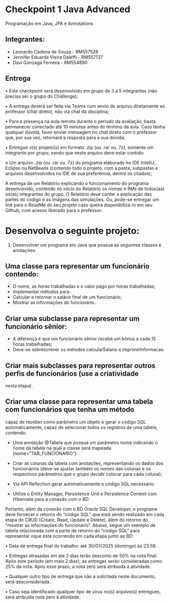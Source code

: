 # Checkpoint 1 Java Advanced
 
Programação em Java, JPA e Annotations
 
## Integrantes:
 
- Leonardo Cadena de Souza - RM557528
- Jennifer Eduarda Vieira Daleffi - RM557137
- Davi Gonzaga Ferreira - RM554890
 
## Entrega
 
• Este checkpoint será desenvolvido em grupo de 3 a 5 integrantes (não precisa ser o grupo
do Challenge);
 
• A entrega deverá ser feita via Teams com envio do arquivo diretamente ao professor (chat
direto), não via chat da disciplina;
 
• Para a presença na aula remota durante o período da avaliação, basta permanecer
conectado até 10 minutos antes do término da aula. Caso tenha qualquer dúvida, favor
enviar mensagem no chat direto com o professor que, por sua vez, retornará a resposta
para a sua dúvida;
 
• Entregue o(s) projeto(s) em formato .zip (ou .rar ou .7z), somente um integrante por
grupo, sendo que neste arquivo deve estar contido:
 
o Um arquivo .zip (ou .rar ou .7z) do programa elaborado no IDE IntelliJ, Eclipse ou
NetBeans (contendo todo o projeto, com a pasta, subpastas e arquivos desenvolvidos
no IDE de sua preferência, dentre os citados);
 
A entrega de um Relatório explicando o funcionamento do programa desenvolvido, contendo no início do Relatório os nomes e RMs de todos(as) os(as) integrantes do grupo. O Relatório deve conter a explicação das partes do código e as imagens das simulações. Ou, pode-se entregar um link para o ReadMe do seu projeto caso queira disponibilizá-lo em seu Github, com acesso liberado para o professor.
 
# Desenvolva o seguinte projeto:
 
1. Desenvolver um programa em Java que possua as seguintes classes e anotações:
   
## Uma classe para representar um funcionário contendo:
 
- O nome, as horas trabalhadas e o valor pago por horas trabalhadas;
- Implementar métodos para:
- Calcular e retornar o salário final de um funcionário;
- Mostrar as informações do funcionário.
## Criar uma subclasse para representar um funcionário sênior:
 
- A diferença é que um funcionário sênior recebe um bônus a cada 15 horas trabalhadas;
- Deve-se sobrescrever os métodos calcularSalario e imprimirInformacao.
## Criar mais subclasses para representar outros perfis de funcionários (use a criatividade
nesta etapa).
 
## Criar uma classe para representar uma tabela com funcionários que tenha um método
capaz de receber como parâmetro um objeto e gerar o código SQL automaticamente,
capaz de selecionar todos os registros de uma tabela, contendo:
 
- Uma anotação @Tabela que possua um parâmetro nome indicando o nome da tabela
na qual a classe será mapeada (nome=”TAB_FUNCIONARIO”).
 
- Criar as colunas da tabela com anotações, representando os dados dos funcionários
(deve-se ajustar também os nomes das colunas e os respectivos parâmetros que o
grupo decidir colocar para cada coluna);
 
- Via API Reflection gerar automaticamente o código SQL necessário.
- Utilize o Entity Manager, Persistence Unit e Persistence Context com Hibernate para a
conexão com o BD.
 
Portanto, além da conexão com o BD Oracle SQL Developer, o programa deve fornecer o retorno do “código SQL” que está sendo realizado em cada etapa do CRUD (Create, Read, Update e Delete), além do retorno do “mostrar as informações do funcionário”. Abaixo, segue
um exemplo de tabela relacionada com a parte de retorno do “código SQL” para representar oque está ocorrendo em cada etapa junto ao BD:

• Data de entrega final do trabalho: até 30/03/2025 (domingo) às 23:59. 
 
• Entregas atrasadas em até 2 dias terão desconto de 50% na nota final. Após este período (em mais 2 dias), as entregas serão consideradas como 25% da nota. Após esse prazo, a nota zero será atribuída à atividade. 
 
• Qualquer outro tipo de entrega que não a solicitada neste documento, será desconsiderada. 
 
• Caso seja identificado qualquer tipo de vírus no(s) arquivo(s) entregues, será atribuída nota zero à atividade.
 
